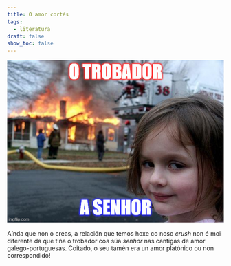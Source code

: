 ```yaml
---
title: O amor cortés
tags:
  - literatura
draft: false
show_toc: false
---
```



![](/img/trobador_senhor.jpg)

Aínda que non o creas, a relación que temos hoxe co noso *crush* non é moi diferente da que tiña o trobador coa súa *senhor* nas cantigas de amor galego-portuguesas. Coitado, o seu tamén era un amor platónico ou non correspondido!
